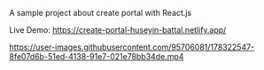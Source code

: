 A sample project about create portal with React.js

Live Demo: https://create-portal-huseyin-battal.netlify.app/

https://user-images.githubusercontent.com/95706081/178322547-8fe07d6b-51ed-4138-91e7-021e78bb34de.mp4
